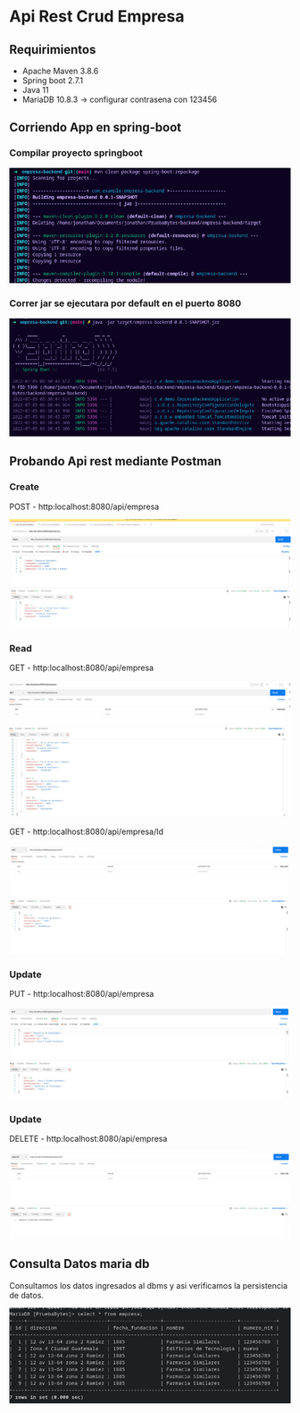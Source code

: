 # Api Rest Crud Empresa

## Requirimientos
- Apache Maven 3.8.6
- Spring boot 2.7.1
- Java 11
- MariaDB 10.8.3 
-> configurar contrasena con 123456



## Corriendo App en spring-boot
### Compilar proyecto springboot

<div>
<p style = 'text-align:center;'>
<img src="https://raw.githubusercontent.com/EdgarJonathan123/Prueba-Bytes/main/imagenes/PackageMaven.png" alt="JuveYell" >
</p>
</div>

### Correr jar se ejecutara por default en el puerto 8080 
<div>
<p style = 'text-align:center;'>
<img src="https://raw.githubusercontent.com/EdgarJonathan123/Prueba-Bytes/main/imagenes/runJarMaven.png" alt="JuveYell" >
</p>
</div>

## Probando Api rest mediante Postman


### Create 
POST - http:localhost:8080/api/empresa
<div>
<p style = 'text-align:center;'>
<img src="https://raw.githubusercontent.com/EdgarJonathan123/Prueba-Bytes/main/imagenes/create.png" alt="JuveYell" >
</p>
</div>

### Read
GET - http:localhost:8080/api/empresa
<div>
<p style = 'text-align:center;'>
<img src="https://raw.githubusercontent.com/EdgarJonathan123/Prueba-Bytes/main/imagenes/read.png" alt="JuveYell" >
</p>
</div>
GET - http:localhost:8080/api/empresa/Id
<div>
<p style = 'text-align:center;'>
<img src="https://raw.githubusercontent.com/EdgarJonathan123/Prueba-Bytes/main/imagenes/getById.png" alt="JuveYell" >
</p>
</div>

### Update
PUT - http:localhost:8080/api/empresa
<div>
<p style = 'text-align:center;'>
<img src="https://raw.githubusercontent.com/EdgarJonathan123/Prueba-Bytes/main/imagenes/update.png" alt="JuveYell" >
</p>
</div>

### Update
DELETE - http:localhost:8080/api/empresa
<div>
<p style = 'text-align:center;'>
<img src="https://raw.githubusercontent.com/EdgarJonathan123/Prueba-Bytes/main/imagenes/delete.png" alt="JuveYell" >
</p>
</div>

## Consulta Datos maria db
Consultamos los datos ingresados al dbms y asi verificamos la persistencia de datos.
<div>
<p style = 'text-align:center;'>
<img src="https://raw.githubusercontent.com/EdgarJonathan123/Prueba-Bytes/main/imagenes/baseDatos.png" alt="JuveYell" >
</p>
</div>